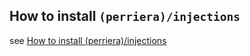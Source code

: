 ## How to install `(perriera)/injections`
see [How to install (perriera)/injections](https://github.com/perriera/injections)
